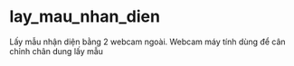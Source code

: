 # lay_mau_nhan_dien
Lấy mẫu nhận diện bằng 2 webcam ngoài. Webcam máy tính dùng để cân chỉnh chân dung lấy mẫu

